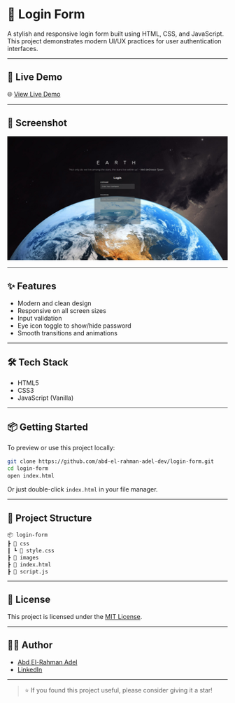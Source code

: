 # 🔐 Login Form

A stylish and responsive login form built using HTML, CSS, and JavaScript.  
This project demonstrates modern UI/UX practices for user authentication interfaces.

---

## 🚀 Live Demo

🌐 [View Live Demo](https://codebyabdo.github.io/login-form/)

---

## 📸 Screenshot

![Login Form Screenshot](./screenshot.png) <!-- أضف صورة حقيقية من واجهة المشروع إذا متوفرة -->

---

## ✨ Features

- Modern and clean design  
- Responsive on all screen sizes  
- Input validation  
- Eye icon toggle to show/hide password  
- Smooth transitions and animations

---

## 🛠 Tech Stack

- HTML5  
- CSS3  
- JavaScript (Vanilla)

---

## 📦 Getting Started

To preview or use this project locally:

```bash
git clone https://github.com/abd-el-rahman-adel-dev/login-form.git
cd login-form
open index.html
```

Or just double-click `index.html` in your file manager.

---

## 📁 Project Structure

```
📦 login-form
┣ 📂 css
┃ ┗ 📜 style.css
┣ 📂 images
┣ 📜 index.html
┣ 📜 script.js

```

---

## 📄 License

This project is licensed under the [MIT License](./LICENSE).

---

## 🙋‍♂️ Author

- [Abd El-Rahman Adel](https://github.com/codebyabdo)
- [LinkedIn](https://www.linkedin.com/in/codebyabdo)

---

> ⭐ If you found this project useful, please consider giving it a star!
